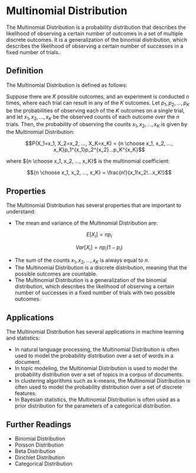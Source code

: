 # Multinomial Distribution

The Multinomial Distribution is a probability distribution that describes the likelihood of observing a certain number of outcomes in a set of multiple discrete outcomes. It is a generalization of the binomial distribution, which describes the likelihood of observing a certain number of successes in a fixed number of trials.

## Definition

The Multinomial Distribution is defined as follows:

Suppose there are $K$ possible outcomes, and an experiment is conducted $n$ times, where each trial can result in any of the $K$ outcomes. Let $p_1, p_2, ..., p_K$ be the probabilities of observing each of the $K$ outcomes on a single trial, and let $x_1, x_2, ..., x_K$ be the observed counts of each outcome over the $n$ trials. Then, the probability of observing the counts $x_1, x_2, ..., x_K$ is given by the Multinomial Distribution:

$$P(X_1=x_1, X_2=x_2, ..., X_K=x_K) = {n \choose x_1, x_2, ..., x_K}p_1^{x_1}p_2^{x_2}...p_K^{x_K}$$

where ${n \choose x_1, x_2, ..., x_K}$ is the multinomial coefficient:

$${n \choose x_1, x_2, ..., x_K} = \frac{n!}{x_1!x_2!...x_K!}$$

## Properties

The Multinomial Distribution has several properties that are important to understand:

- The mean and variance of the Multinomial Distribution are:

$$E[X_i] = np_i$$

$$Var[X_i] = np_i(1 - p_i)$$

- The sum of the counts $x_1, x_2, ..., x_K$ is always equal to $n$.
- The Multinomial Distribution is a discrete distribution, meaning that the possible outcomes are countable.
- The Multinomial Distribution is a generalization of the binomial distribution, which describes the likelihood of observing a certain number of successes in a fixed number of trials with two possible outcomes.

## Applications

The Multinomial Distribution has several applications in machine learning and statistics:

- In natural language processing, the Multinomial Distribution is often used to model the probability distribution over a set of words in a document.
- In topic modeling, the Multinomial Distribution is used to model the probability distribution over a set of topics in a corpus of documents.
- In clustering algorithms such as k-means, the Multinomial Distribution is often used to model the probability distribution over a set of discrete features.
- In Bayesian statistics, the Multinomial Distribution is often used as a prior distribution for the parameters of a categorical distribution.

## Further Readings

- Binomial Distribution
- Poisson Distribution
- Beta Distribution
- Dirichlet Distribution
- Categorical Distribution
